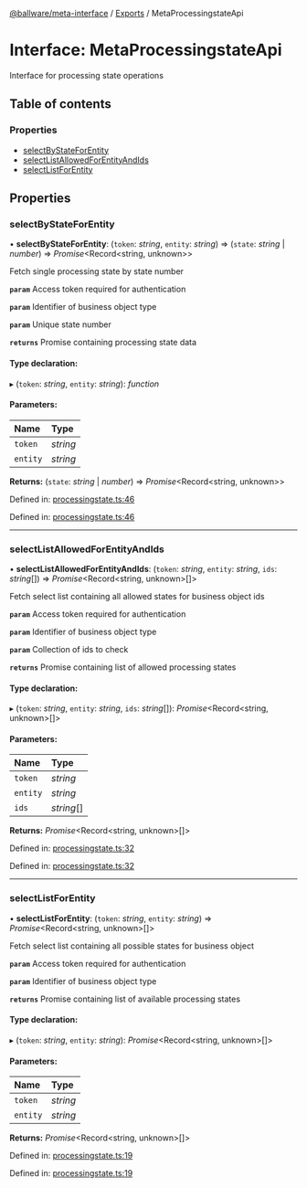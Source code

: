 [@ballware/meta-interface](../README.md) / [Exports](../modules.md) / MetaProcessingstateApi

# Interface: MetaProcessingstateApi

Interface for processing state operations

## Table of contents

### Properties

- [selectByStateForEntity](metaprocessingstateapi.md#selectbystateforentity)
- [selectListAllowedForEntityAndIds](metaprocessingstateapi.md#selectlistallowedforentityandids)
- [selectListForEntity](metaprocessingstateapi.md#selectlistforentity)

## Properties

### selectByStateForEntity

• **selectByStateForEntity**: (`token`: *string*, `entity`: *string*) => (`state`: *string* \| *number*) => *Promise*<Record<string, unknown\>\>

Fetch single processing state by state number

**`param`** Access token required for authentication

**`param`** Identifier of business object type

**`param`** Unique state number

**`returns`** Promise containing processing state data

#### Type declaration:

▸ (`token`: *string*, `entity`: *string*): *function*

#### Parameters:

Name | Type |
:------ | :------ |
`token` | *string* |
`entity` | *string* |

**Returns:** (`state`: *string* \| *number*) => *Promise*<Record<string, unknown\>\>

Defined in: [processingstate.ts:46](https://github.com/ballware/ballware-client/blob/37e08ea/packages/meta-interface/src/processingstate.ts#L46)

Defined in: [processingstate.ts:46](https://github.com/ballware/ballware-client/blob/37e08ea/packages/meta-interface/src/processingstate.ts#L46)

___

### selectListAllowedForEntityAndIds

• **selectListAllowedForEntityAndIds**: (`token`: *string*, `entity`: *string*, `ids`: *string*[]) => *Promise*<Record<string, unknown\>[]\>

Fetch select list containing all allowed states for business object ids

**`param`** Access token required for authentication

**`param`** Identifier of business object type

**`param`** Collection of ids to check

**`returns`** Promise containing list of allowed processing states

#### Type declaration:

▸ (`token`: *string*, `entity`: *string*, `ids`: *string*[]): *Promise*<Record<string, unknown\>[]\>

#### Parameters:

Name | Type |
:------ | :------ |
`token` | *string* |
`entity` | *string* |
`ids` | *string*[] |

**Returns:** *Promise*<Record<string, unknown\>[]\>

Defined in: [processingstate.ts:32](https://github.com/ballware/ballware-client/blob/37e08ea/packages/meta-interface/src/processingstate.ts#L32)

Defined in: [processingstate.ts:32](https://github.com/ballware/ballware-client/blob/37e08ea/packages/meta-interface/src/processingstate.ts#L32)

___

### selectListForEntity

• **selectListForEntity**: (`token`: *string*, `entity`: *string*) => *Promise*<Record<string, unknown\>[]\>

Fetch select list containing all possible states for business object

**`param`** Access token required for authentication

**`param`** Identifier of business object type

**`returns`** Promise containing list of available processing states

#### Type declaration:

▸ (`token`: *string*, `entity`: *string*): *Promise*<Record<string, unknown\>[]\>

#### Parameters:

Name | Type |
:------ | :------ |
`token` | *string* |
`entity` | *string* |

**Returns:** *Promise*<Record<string, unknown\>[]\>

Defined in: [processingstate.ts:19](https://github.com/ballware/ballware-client/blob/37e08ea/packages/meta-interface/src/processingstate.ts#L19)

Defined in: [processingstate.ts:19](https://github.com/ballware/ballware-client/blob/37e08ea/packages/meta-interface/src/processingstate.ts#L19)
